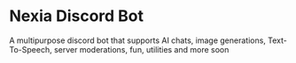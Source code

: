 # Nexia Discord Bot

A multipurpose discord bot that supports AI chats, image generations, Text-To-Speech, server moderations, fun, utilities and more soon